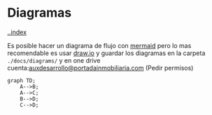 # Diagramas

[..index](../README.md)

Es posible hacer un diagrama de flujo con [mermaid](https://mermaid-js.github.io/mermaid/#/flowchart?id=flowchart) pero lo mas recomendable es usar [draw.io](https://app.diagrams.net/) y guardar los diagramas en la carpeta `./docs/diagrams/` y en one drive cuenta:<auxdesarrollo@portadainmobiliaria.com> (Pedir permisos)

```mermaid
graph TD;
    A-->B;
    A-->C;
    B-->D;
    C-->D;
```
